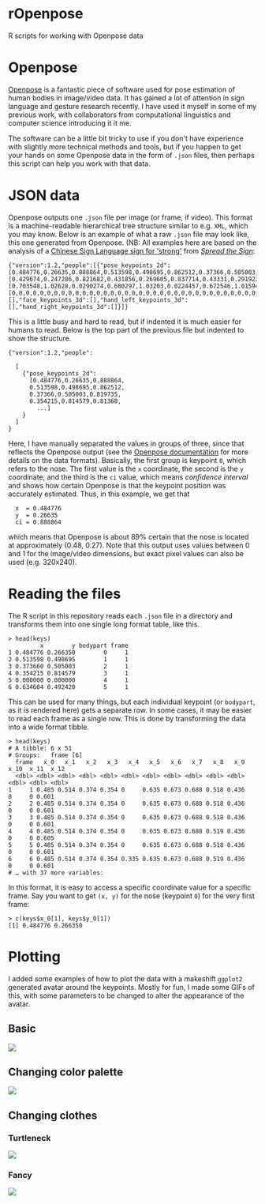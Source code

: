 # rOpenpose
R scripts for working with Openpose data


# Openpose
[Openpose](https://github.com/CMU-Perceptual-Computing-Lab/openpose/blob/master/README.md) is a fantastic piece of software used for pose estimation of human bodies in image/video data. It has gained a lot of attention in sign language and gesture research recently. I have used it myself in some of my previous work, with collaborators from computational linguistics and computer science introducing it it me.

The software can be a little bit tricky to use if you don't have experience with slightly more technical methods and tools, but if you happen to get your hands on some Openpose data in the form of `.json` files, then perhaps this script can help you work with that data.

# JSON data
Openpose outputs one `.json` file per image (or frame, if video). This format is a machine-readable hierarchical tree structure similar to e.g. `XML`, which you may know. Below is an example of what a raw `.json` file may look like, this one generated from Openpose. (NB: All examples here are based on the analysis of a [Chinese Sign Language sign for 'strong'](https://media.spreadthesign.com/video/mp4/35/383920.mp4) from [_Spread the Sign_](https://www.spreadthesign.com):

```
{"version":1.2,"people":[{"pose_keypoints_2d":[0.484776,0.26635,0.888864,0.513598,0.498695,0.862512,0.37366,0.505003,0.819735,0.354215,0.814579,0.81368,0,0,0,0.634604,0.49242,0.893202,0.67313,0.801499,0.875049,0.687583,1.01459,0.106705,0.518418,1.01446,0.173554,0.436293,1.0145,0.209211,0,0,0,0,0,0,0.600737,1.01448,0.210966,0,0,0,0,0,0,0.455769,0.234105,0.909734,0.5185,0.227986,0.976331,0.431598,0.28569,0.853877,0.562036,0.27947,0.951146,0,0,0,0,0,0,0,0,0,0,0,0,0,0,0,0,0,0],"face_keypoints_2d":[0.429674,0.247286,0.821682,0.431856,0.269605,0.837714,0.43331,0.291923,0.808108,0.438399,0.314242,0.788037,0.444215,0.33365,0.781932,0.451485,0.354998,0.77055,0.463118,0.369554,0.733813,0.479112,0.379257,0.810471,0.496561,0.380228,0.808284,0.514009,0.378287,0.764461,0.52855,0.365672,0.734319,0.54309,0.353057,0.733609,0.553268,0.33462,0.745657,0.558357,0.315212,0.734339,0.561266,0.292894,0.808568,0.561266,0.268634,0.800876,0.561266,0.244375,0.771205,0.439126,0.216234,0.866277,0.446396,0.20653,0.830789,0.456574,0.201678,0.947456,0.46748,0.201678,0.955243,0.477658,0.20653,0.867206,0.497288,0.202649,0.877945,0.507466,0.196826,0.856603,0.518371,0.193915,0.846824,0.52855,0.198767,0.771201,0.537274,0.209441,0.748339,0.487836,0.23176,0.860272,0.488563,0.244375,0.866484,0.48929,0.255049,0.92679,0.490017,0.264753,0.850179,0.479112,0.28416,0.856892,0.484928,0.286101,0.95299,0.491471,0.286101,0.984882,0.497288,0.28416,0.907035,0.503104,0.280279,0.894254,0.451485,0.237582,0.898252,0.457301,0.23273,0.940305,0.466026,0.23273,0.876616,0.471842,0.238553,0.831384,0.465299,0.240493,0.891729,0.457301,0.240493,0.967782,0.506012,0.23273,0.846213,0.512555,0.225938,0.862929,0.519825,0.225938,0.953254,0.526368,0.23273,0.972003,0.520552,0.234671,0.928373,0.513282,0.235642,0.877658,0.473296,0.322005,0.886162,0.479839,0.310361,0.983168,0.487836,0.303568,0.856777,0.493652,0.304538,0.836473,0.498015,0.302598,0.898414,0.508193,0.30842,0.900247,0.514736,0.317153,0.913772,0.50892,0.325887,0.911326,0.502377,0.331709,0.93155,0.495834,0.332679,0.907686,0.488563,0.332679,0.888446,0.479839,0.329768,0.876912,0.477658,0.320064,0.87534,0.488563,0.312301,0.82797,0.494379,0.312301,0.83155,0.500923,0.310361,0.849198,0.511828,0.317153,0.895586,0.50165,0.322005,0.821763,0.495107,0.322975,0.852344,0.488563,0.322005,0.82782,0.462391,0.234671,0.893625,0.515463,0.23079,0.909055],"hand_left_keypoints_2d":[0.703548,1.02628,0.0290274,0.680297,1.03203,0.0224457,0.672546,1.01594,0.0196746,0.664795,1.07111,0.0137579,0.688047,1.07111,0.00761758,0.662212,1.06996,0.0161054,0.672546,1.0918,0.00972549,0.683741,1.0941,0.00883762,0.702687,1.0964,0.0062458,0.657906,1.06996,0.00925856,0.68288,1.0941,0.00670404,0.687186,1.09525,0.00716413,0.68977,1.0941,0.00508804,0.652739,1.07111,0.00874699,0.688908,1.0964,0.00834783,0.690631,1.09755,0.00914332,0.695798,1.0964,0.00622155,0.724217,1.09755,0.0108499,0.722494,1.07456,0.00833941,0.706132,1.0987,0.00835385,0.713021,1.09525,0.0064826],"hand_right_keypoints_2d":[0,0,0,0,0,0,0,0,0,0,0,0,0,0,0,0,0,0,0,0,0,0,0,0,0,0,0,0,0,0,0,0,0,0,0,0,0,0,0,0,0,0,0,0,0,0,0,0,0,0,0,0,0,0,0,0,0,0,0,0,0,0,0],"pose_keypoints_3d":[],"face_keypoints_3d":[],"hand_left_keypoints_3d":[],"hand_right_keypoints_3d":[]}]}
```

This is a little busy and hard to read, but if indented it is much easier for humans to read. Below is the top part of the previous file but indented to show the structure.

```
{"version":1.2,"people":

  [
    {"pose_keypoints_2d":
      [0.484776,0.26635,0.888864,
      0.513598,0.498695,0.862512,
      0.37366,0.505003,0.819735,
      0.354215,0.814579,0.81368,
        ...]
    }
  ]
}
```

Here, I have manually separated the values in groups of three, since that reflects the Openpose output (see the [Openpose documentation](https://github.com/CMU-Perceptual-Computing-Lab/openpose/blob/master/doc/output.md) for more details on the data formats). Basically, the first group is keypoint `0`, which refers to the nose. The first value is the `x` coordinate, the second is the `y` coordinate, and the third is the `ci` value, which means _confidence interval_ and shows how certain Openpose is that the keypoint position was accurately estimated. Thus, in this example, we get that 
    
      x  = 0.484776
      y  = 0.26635
      ci = 0.888864
      
which means that Openpose is about 89% certain that the nose is located at approximately (0.48, 0.27). Note that this output uses values between 0 and 1 for the image/video dimensions, but exact pixel values can also be used (e.g. 320x240).

# Reading the files
The R script in this repository reads each `.json` file in a directory and transforms them into one single long format table, like this.

```
> head(keys)
         x        y bodypart frame
1 0.484776 0.266350        0     1
2 0.513598 0.498695        1     1
3 0.373660 0.505003        2     1
4 0.354215 0.814579        3     1
5 0.000000 0.000000        4     1
6 0.634604 0.492420        5     1
```

This can be used for many things, but each individual keypoint (or `bodypart`, as it is rendered here) gets a separate row. In some cases, it may be easier to read each frame as a single row. This is done by transforming the data into a wide format tibble.

```
> head(keys)
# A tibble: 6 x 51
# Groups:   frame [6]
  frame   x_0   x_1   x_2   x_3   x_4   x_5   x_6   x_7   x_8   x_9  x_10  x_11  x_12
  <dbl> <dbl> <dbl> <dbl> <dbl> <dbl> <dbl> <dbl> <dbl> <dbl> <dbl> <dbl> <dbl> <dbl>
1     1 0.485 0.514 0.374 0.354 0     0.635 0.673 0.688 0.518 0.436     0     0 0.601
2     2 0.485 0.514 0.374 0.354 0     0.635 0.673 0.688 0.518 0.436     0     0 0.601
3     3 0.485 0.514 0.374 0.354 0     0.635 0.673 0.688 0.518 0.436     0     0 0.601
4     4 0.485 0.514 0.374 0.354 0     0.635 0.673 0.688 0.519 0.436     0     0 0.605
5     5 0.485 0.514 0.374 0.354 0     0.635 0.673 0.688 0.518 0.436     0     0 0.601
6     6 0.485 0.514 0.374 0.354 0.335 0.635 0.673 0.688 0.519 0.436     0     0 0.601
# … with 37 more variables:

```

In this format, it is easy to access a specific coordinate value for a specific frame. Say you want to get `(x, y)` for the nose (keypoint `0`) for the very first frame:

```
> c(keys$x_0[1], keys$y_0[1])
[1] 0.484776 0.266350
```

# Plotting
I added some examples of how to plot the data with a makeshift `ggplot2` generated avatar around the keypoints. Mostly for fun, I made some GIFs of this, with some parameters to be changed to alter the appearance of the avatar.

## Basic
![](https://raw.githubusercontent.com/borstell/rOpenpose/master/openpose_pers0.gif)

## Changing color palette
![](https://raw.githubusercontent.com/borstell/rOpenpose/master/openpose_pers1.gif)

## Changing clothes

### Turtleneck
![](https://raw.githubusercontent.com/borstell/rOpenpose/master/openpose_pers2.gif)

### Fancy
![](https://raw.githubusercontent.com/borstell/rOpenpose/master/openpose_pers3.gif)


